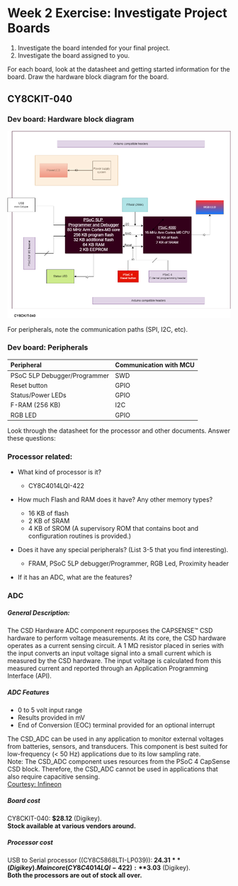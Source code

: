 # Week 2 Exercise: Investigate Project Boards
1. Investigate the board intended for your final project. 
2. Investigate the board assigned to you. 

For each board, look at the datasheet and getting started information for the board. 
Draw the hardware block diagram for the board.

## CY8CKIT-040

### Dev board: Hardware block diagram
![](assets/hw_bd_cy8ckit-040.png)


For peripherals, note the communication paths (SPI, I2C, etc).
### Dev board: Peripherals
|Peripheral      |Communication with MCU|
|:-------------|:--------------------------|
|PSoC 5LP Debugger/Programmer|    SWD|
|Reset button|    GPIO|
|Status/Power LEDs|            GPIO|
|F-RAM (256 KB)|   I2C      |
|RGB LED|     GPIO          |

Look through the datasheet for the processor and other documents. Answer these questions: 
### Processor related:
* What kind of processor is it? 
    * CY8C4014LQI-422

* How much Flash and RAM does it have? Any other memory types? 
    * 16 KB of flash
    * 2 KB of SRAM
    * 4 KB of SROM (A supervisory ROM that contains boot and configuration routines
        is provided.)

* Does it have any special peripherals? (List 3-5 that you find interesting).
    * FRAM, PSoC 5LP debugger/Programmer, RGB Led, Proximity header

* If it has an ADC, what are the features?
### ADC
##### General Description:
The CSD Hardware ADC component repurposes the CAPSENSE™ CSD hardware to perform voltage measurements. At its core, the CSD hardware operates as a current sensing circuit. A 1 MΩ resistor placed in series with the input converts an input voltage signal into a small current which is measured by the CSD hardware. The input voltage is calculated from this measured current and reported through an Application Programming Interface (API).  
##### ADC Features
* 0 to 5 volt input range
* Results provided in mV
* End of Conversion (EOC) terminal provided for an optional interrupt

The CSD_ADC can be used in any application to monitor external voltages from batteries, sensors, and transducers. This component is best suited for low-frequency (< 50 Hz) applications due to its low sampling rate.  
Note: The CSD_ADC component uses resources from the PSoC 4 CapSense CSD block. Therefore, the CSD_ADC cannot be used in applications that also require capacitive sensing.  
[Courtesy: Infineon](https://www.infineon.com/cms/en/design-support/tools/sdk/psoc-software/psoc-4-components/psoc-4-voltage-adc-using-csd-hardware-csd-adc-version-1.0/?utm_source=cypress&utm_medium=referral&utm_campaign=202110_globe_en_all_integration-component_datasheet)

##### Board cost
CY8CKIT-040: **$28.12** (Digikey).  
**Stock available at various vendors around.**

##### Processor cost
USB to Serial processor ((CY8C5868LTI-LP039)): **$24.31** (Digikey).  
Main core (CY8C4014LQI-422): **$3.03** (Digikey).  
**Both the processors are out of stock all over.**
